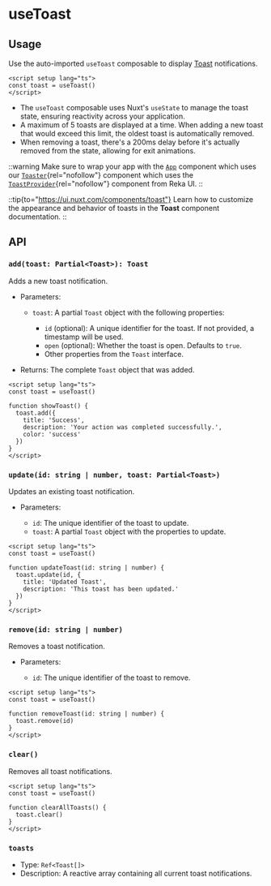 # useToast

## Usage

Use the auto-imported `useToast` composable to display [Toast](https://ui.nuxt.com/components/toast) notifications.

```vue
<script setup lang="ts">
const toast = useToast()
</script>
```

- The `useToast` composable uses Nuxt's `useState` to manage the toast state, ensuring reactivity across your application.
- A maximum of 5 toasts are displayed at a time. When adding a new toast that would exceed this limit, the oldest toast is automatically removed.
- When removing a toast, there's a 200ms delay before it's actually removed from the state, allowing for exit animations.

::warning
Make sure to wrap your app with the [`App`](https://ui.nuxt.com/components/app) component which uses our [`Toaster`](https://github.com/nuxt/ui/blob/v3/src/runtime/components/Toaster.vue){rel="nofollow"} component which uses the [`ToastProvider`](https://reka-ui.com/docs/components/toast#provider){rel="nofollow"} component from Reka UI.
::

::tip{to="https://ui.nuxt.com/components/toast"}
Learn how to customize the appearance and behavior of toasts in the **Toast** component documentation.
::

## API

### `add(toast: Partial<Toast>): Toast`

Adds a new toast notification.

- Parameters:

  - `toast`: A partial `Toast` object with the following properties:

    - `id` (optional): A unique identifier for the toast. If not provided, a timestamp will be used.
    - `open` (optional): Whether the toast is open. Defaults to `true`.
    - Other properties from the `Toast` interface.
- Returns: The complete `Toast` object that was added.

```vue
<script setup lang="ts">
const toast = useToast()

function showToast() {
  toast.add({
    title: 'Success',
    description: 'Your action was completed successfully.',
    color: 'success'
  })
}
</script>
```

### `update(id: string | number, toast: Partial<Toast>)`

Updates an existing toast notification.

- Parameters:

  - `id`: The unique identifier of the toast to update.
  - `toast`: A partial `Toast` object with the properties to update.

```vue
<script setup lang="ts">
const toast = useToast()

function updateToast(id: string | number) {
  toast.update(id, {
    title: 'Updated Toast',
    description: 'This toast has been updated.'
  })
}
</script>
```

### `remove(id: string | number)`

Removes a toast notification.

- Parameters:

  - `id`: The unique identifier of the toast to remove.

```vue
<script setup lang="ts">
const toast = useToast()

function removeToast(id: string | number) {
  toast.remove(id)
}
</script>
```

### `clear()`

Removes all toast notifications.

```vue
<script setup lang="ts">
const toast = useToast()

function clearAllToasts() {
  toast.clear()
}
</script>
```

### `toasts`

- Type: `Ref<Toast[]>`
- Description: A reactive array containing all current toast notifications.
